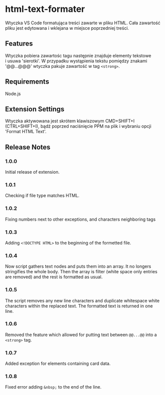 # html-text-formater

Wtyczka VS Code formatująca treści zawarte w pliku HTML. Cała zawartość pliku jest edytowana i&nbsp;wklejana w&nbsp;miejsce poprzedniej treści.

## Features

Wtyczka pobiera zawartośc tagu <body> następnie znajduje elementy tekstowe i&nbsp;usuwa 'sierotki'. W przypadku wystąpienia tekstu pomiędzy znakami '@@...@@@' wtyczka pakuje zawartość w tag `<strong>`.

## Requirements

Node.js

## Extension Settings

Wtyczka aktywowana jest skrótem klawiszowym CMD+SHIFT+I (CTRL+SHIFT+I), bądź poprzed naciśnięcie PPM na plik i wybraniu opcji 'Format HTML Text'.

## Release Notes

### 1.0.0

Initial release of extension.

### 1.0.1

Checking if file type matches HTML.

### 1.0.2

Fixing numbers next to other exceptions, and characters neighboring tags

### 1.0.3

Adding `<!DOCTYPE HTML>` to the beginning of the formetted file.

### 1.0.4

Now script gathers text nodes and puts them into an array. It no longers stringifies the whole body.
Then the array is filter (white space only entries are removed) and the rest is formatted as usual.

### 1.0.5

The script removes any new line characters and duplicate whitespace white characters within the replaced text.
The formatted text is returned in one line.

### 1.0.6

Removed the feature which allowed for putting text between `@@...@@` into a `<strong>` tag.
### 1.0.7

Added exception for elements containing card data.
### 1.0.8

Fixed error adding ``&nbsp;`` to the end of the line.